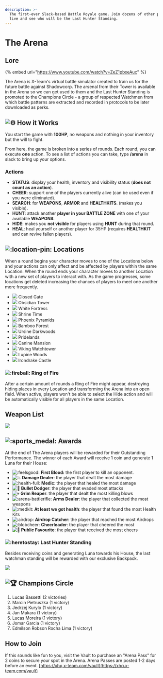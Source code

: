 ```yaml
---
description: >-
  The first-ever Slack-based Battle Royale game. Join dozens of other players
  live and see who will be the Last Hunter Standing.
---
```


# The Arena

## Lore

{% embed url="https://www.youtube.com/watch?v=ZeZ1pbxeAuc" %}

The Arena is X-Team's virtual battle simulator created to train us for the future battle against Shadowcorp. The arsenal from their Tower is available in the Arena so we can get used to them and the Last Hunter Standing is promoted to the Champions Circle - a group of respected Watchmen from which battle patterns are extracted and recorded in protocols to be later downloaded as perks.

##  ![:gear:](https://a.slack-edge.com/production-standard-emoji-assets/13.0/google-medium/2699-fe0f@2x.png) How it Works

You start the game with **100HP**, no weapons and nothing in your inventory but the will to fight.

From here, the game is broken into a series of rounds. Each round, you can execute **one** action. To see a list of actions you can take, type **/arena** in slack to bring up your options.

### Actions

* **STATUS**: display your health, inventory and visibility status \(**does not count as an action**\).
* **CHEER**: support one of the players currently alive \(can be used even if you were eliminated\).
* **SEARCH**: for **WEAPONS**, **ARMOR** and **HEALTHKITS**. \(makes you visible\).
* **HUNT**: attack another **player in your BATTLE ZONE** with one of your available **WEAPONS**.
* **HIDE**: makes you **not visible** for players using **HUNT** during that round.
* **HEAL**: heal yourself or another player for 35HP \(requires **HEALTHKIT** and can revive fallen players\). 

##  ![:location-pin:](https://emoji.slack-edge.com/T0257R0RP/location-pin/becec197f3dbb462.png) Locations

When a round begins your character moves to one of the Locations below and your actions can only affect and be affected by players within the same Location. When the round ends your character moves to another Location with a new set of players to interact with. As the game progresses, some locations get deleted increasing the chances of players to meet one another more frequently.

* ![](../.gitbook/assets/1-closed-gate.png) Closed Gate
* ![](../.gitbook/assets/1-obsidian-tower.png) Obsidian Tower
* ![](../.gitbook/assets/1-white-fortress.png) White Fortress
* ![](../.gitbook/assets/1-shrine-of-time.png) Shrine Time
* ![](../.gitbook/assets/phoenix-pyramids.png) Phoenix Pyramids
* ![](../.gitbook/assets/bamboo-forest.png) Bamboo Forest
* ![](../.gitbook/assets/ursine-darkwoods.png) Ursine Darkwoods
* ![](../.gitbook/assets/pridelands.png) Pridelands
* ![](../.gitbook/assets/canine-mansion.png) Canine Mansion
* ![](../.gitbook/assets/viking-watchtower.png) Viking Watchtower
* ![](../.gitbook/assets/lupine-woods.png) Lupine Woods
* ![](../.gitbook/assets/irondrake-castle.png) Irondrake Castle

###  ![:fireball:](https://emoji.slack-edge.com/T0257R0RP/fireball/cc757942e4f7fdb8.gif) Ring of Fire

After a certain amount of rounds a Ring of Fire might appear, destroying hiding places in every Location and transforming the Arena into an open field. When active, players won't be able to select the Hide action and will be automatically visible for all players in the same Location.

## Weapon List

![](../.gitbook/assets/image%20%2840%29.png)

##  ![:sports\_medal:](https://a.slack-edge.com/production-standard-emoji-assets/13.0/google-medium/1f3c5@2x.png) Awards

At the end of The Arena players will be rewarded for their Outstanding Performance. The winner of each Award will receive 1 coin and generate 1 Luna for their House:

*  ![:feelsgood:](https://emoji.slack-edge.com/T0257R0RP/feelsgood/7bcbaa15fa.png) **First Blood:** the first player to kill an opponent.
*  ![:boom:](https://a.slack-edge.com/production-standard-emoji-assets/13.0/google-medium/1f4a5@2x.png) **Damage Dealer**: the player that dealt the most damage
*  ![:health-full:](https://emoji.slack-edge.com/T0257R0RP/health-full/f2275d01d3be84f2.png) **Medic**: the player that healed the most damage
*  ![:ninja:](https://a.slack-edge.com/production-standard-emoji-assets/13.0/google-medium/1f977@2x.png) **Bullet Dodger**: the player that evaded most attacks
*  ![:skull:](https://a.slack-edge.com/production-standard-emoji-assets/13.0/google-medium/1f480@2x.png) **Grim Reaper**: the player that dealt the most killing blows
*  ![:arena-battlerifle:](https://emoji.slack-edge.com/T0257R0RP/arena-battlerifle/df8842622f28a047.png) **Arms Dealer**: the player that collected the most weapons
*  ![:medkit:](https://emoji.slack-edge.com/T0257R0RP/medkit/feb463579cd8d0af.png) **At least we got health**: the player that found the most Health Kits
*  ![:airdrop:](https://emoji.slack-edge.com/T0257R0RP/airdrop/b6a7a3e5af0177bf.png) **Airdrop Catcher**: the player that reached the most Airdrops
*  ![:blobcheer:](https://emoji.slack-edge.com/T0257R0RP/blobcheer/f4ee84a4b66dc53a.png) **Cheerleader**: the player that cheered the most
*  ![:star2:](https://a.slack-edge.com/production-standard-emoji-assets/13.0/google-medium/1f31f@2x.png) **Public Favourite**: the player that received the most cheers

###  ![:heretostay:](https://emoji.slack-edge.com/T0257R0RP/heretostay/12277719e16bd49b.png) Last Hunter Standing

Besides receiving coins and generating Luna towards his House, the last watchman standing will be rewarded with our exclusive Backpack.

![](../.gitbook/assets/screenshot_2021-03-25-xhq-x-team.png)

##  ![:trophy:](https://a.slack-edge.com/production-standard-emoji-assets/13.0/google-medium/1f3c6@2x.png) Champions Circle

1. Lucas Bassetti \(2 victories\)
2. Marcin Pietruszka \(1 victory\)
3. Jedrzej Kurylo \(1 victory\)
4. Jan Makara \(1 victory\)
5. Lucas Moreira \(1 victory\)
6. Jomar Garcia \(1 victory\)
7. Edmilson Robson Rocha Lima \(1 victory\)

## How to Join

If this sounds like fun to you, visit the Vault to purchase an "Arena Pass" for 2 coins to secure your spot in the Arena. Arena Passes are posted 1-2 days before an event. [https://xhq.x-team.com/vault](https://xhq.x-team.com/vault) 

